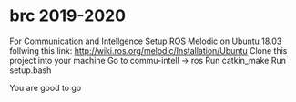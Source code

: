 # brc 2019-2020

For Communication and Intellgence 
Setup ROS Melodic on Ubuntu 18.03 follwing this link: http://wiki.ros.org/melodic/Installation/Ubuntu
Clone this project into your machine
Go to commu-intell -> ros 
Run catkin_make 
Run setup.bash

You are good to go